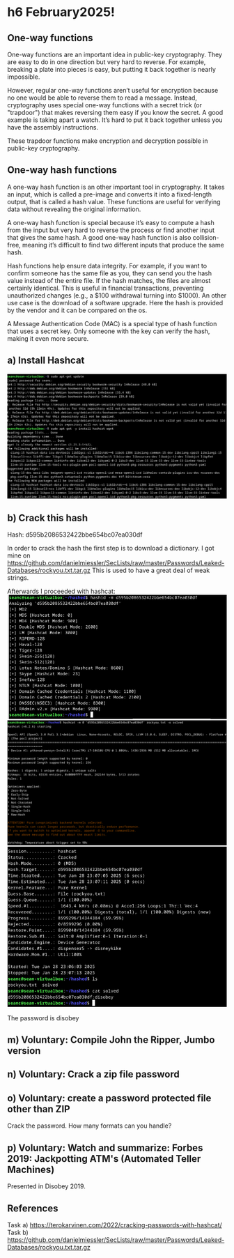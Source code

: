 # h6 February2025!
## One-way functions
One-way functions are an important idea in public-key cryptography. They are easy to do in one direction but very hard to reverse. 
For example, breaking a plate into pieces is easy, but putting it back together is nearly impossible.

However, regular one-way functions aren’t useful for encryption because no one would be able to reverse them to read a message. Instead, cryptography uses special one-way functions with a secret trick (or "trapdoor") that makes reversing them easy if you know the secret. A good example is taking apart a watch. It’s hard to put it back together unless you have the assembly instructions.

These trapdoor functions make encryption and decryption possible in public-key cryptography.

## One-way hash functions
A one-way hash function is an other important tool in cryptography. It takes an input, which is called a pre-image and converts it into a fixed-length output, that is called a hash value. 
These functions are useful for verifying data without revealing the original information. 

A one-way hash function is special because it’s easy to compute a hash from the input but very hard to reverse the process or find another input that gives the same hash. A good one-way hash function is also collision-free, meaning it’s difficult to find two different inputs that produce the same hash.

Hash functions help ensure data integrity. For example, if you want to confirm someone has the same file as you, they can send you the hash value instead of the entire file. If the hash matches, the files are almost certainly identical. This is useful in financial transactions, preventing unauthorized changes (e.g., a $100 withdrawal turning into $1000). An other use case is the download of a software upgrade. Here the hash is provided by the vendor and it can be compared on the os.

A Message Authentication Code (MAC) is a special type of hash function that uses a secret key. Only someone with the key can verify the hash, making it even more secure.

## a) Install Hashcat
![Screenshot](./screenshots/homework-06-a1.png)

## b) Crack this hash
Hash: d595b2086532422bbe654bc07ea030df

In order to crack the hash the first step is to download a dictionary. I got mine on https://github.com/danielmiessler/SecLists/raw/master/Passwords/Leaked-Databases/rockyou.txt.tar.gz
This is used to have a great deal of weak strings.

Afterwards I proceeded with hashcat:
![Screenshot](./screenshots/homework-06-b1.png)
![Screenshot](./screenshots/homework-06-b2.png)
![Screenshot](./screenshots/homework-06-b3.png)

The password is disobey

## m) Voluntary: Compile John the Ripper, Jumbo version

## n) Voluntary: Crack a zip file password

## o) Voluntary: create a password protected file other than ZIP
Crack the password. How many formats can you handle?

## p) Voluntary: Watch and summarize: Forbes 2019: Jackpotting ATM's (Automated Teller Machines) 
Presented in Disobey 2019.

## References
Task a) https://terokarvinen.com/2022/cracking-passwords-with-hashcat/
Task b) https://github.com/danielmiessler/SecLists/raw/master/Passwords/Leaked-Databases/rockyou.txt.tar.gz
